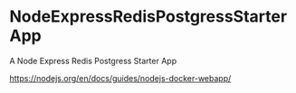 # NodeExpressRedisPostgressStarterApp
A Node Express Redis Postgress Starter App

https://nodejs.org/en/docs/guides/nodejs-docker-webapp/
